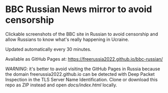 # BBC Russian News mirror to avoid censorship

Clickable screenshots of the BBC site in Russian to avoid censorship and allow Russians to know what's really happening in Ucraine.

Updated automatically every 30 minutes.

Available as GitHub Pages at: https://freerussia2022.github.io/bbc-russian/

_WARNING_: it's better to avoid visiting the GitHub Pages in Russia because the domain freerussia2022.github.io can be detected with Deep Packet Inspection in the TLS Server Name Identification. Clone or download this repo as ZIP instead and open _docs/index.html_ locally.